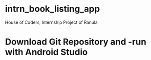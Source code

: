 # intrn_book_listing_app
House of Coders, Internship Project of Ranula

# Download Git Repository and -run with Android Studio
